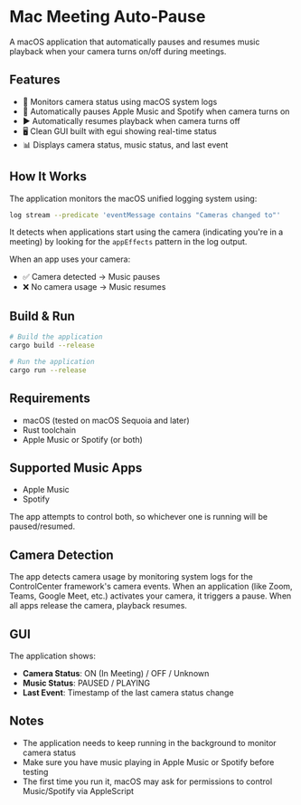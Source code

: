# Mac Meeting Auto-Pause

A macOS application that automatically pauses and resumes music playback when your camera turns on/off during meetings.

## Features

- 🎥 Monitors camera status using macOS system logs
- 🎵 Automatically pauses Apple Music and Spotify when camera turns on
- ▶️ Automatically resumes playback when camera turns off
- 🖥️ Clean GUI built with egui showing real-time status
- 📊 Displays camera status, music status, and last event

## How It Works

The application monitors the macOS unified logging system using:
```bash
log stream --predicate 'eventMessage contains "Cameras changed to"'
```

It detects when applications start using the camera (indicating you're in a meeting) by looking for the `appEffects` pattern in the log output.

When an app uses your camera:
- ✅ Camera detected → Music pauses
- ❌ No camera usage → Music resumes

## Build & Run

```bash
# Build the application
cargo build --release

# Run the application
cargo run --release
```

## Requirements

- macOS (tested on macOS Sequoia and later)
- Rust toolchain
- Apple Music or Spotify (or both)

## Supported Music Apps

- Apple Music
- Spotify

The app attempts to control both, so whichever one is running will be paused/resumed.

## Camera Detection

The app detects camera usage by monitoring system logs for the ControlCenter framework's camera events. When an application (like Zoom, Teams, Google Meet, etc.) activates your camera, it triggers a pause. When all apps release the camera, playback resumes.

## GUI

The application shows:
- **Camera Status**: ON (In Meeting) / OFF / Unknown
- **Music Status**: PAUSED / PLAYING
- **Last Event**: Timestamp of the last camera status change

## Notes

- The application needs to keep running in the background to monitor camera status
- Make sure you have music playing in Apple Music or Spotify before testing
- The first time you run it, macOS may ask for permissions to control Music/Spotify via AppleScript
